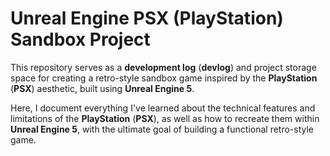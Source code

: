 # Unreal Engine PSX (PlayStation) Sandbox Project

This repository serves as a **development log** (**devlog**) and project storage space for creating a retro-style sandbox game inspired by the **PlayStation** (**PSX**) aesthetic, built using **Unreal Engine 5**.

Here, I document everything I've learned about the technical features and limitations of the **PlayStation** (**PSX**), as well as how to recreate them within **Unreal Engine 5**, with the ultimate goal of building a functional retro-style game.
